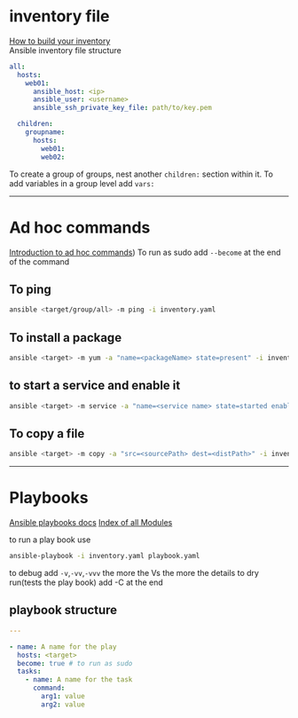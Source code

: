# inventory file
[How to build your inventory](https://docs.ansible.com/ansible/latest/inventory_guide/intro_inventory.html)  
Ansible inventory file structure
```yaml
all:
  hosts:
    web01:
      ansible_host: <ip>
      ansible_user: <username>
      ansible_ssh_private_key_file: path/to/key.pem

  children:
    groupname:
      hosts:
        web01:  
	    web02:

```

To create a group of groups, nest another `children:` section within it.
To add variables in a group level add `vars:`

---
# Ad hoc commands
[Introduction to ad hoc commands](https://docs.ansible.com/ansible/latest/command_guide/intro_adhoc.html))
 To run as sudo add `--become` at the end of the command
## To ping
```bash
ansible <target/group/all> -m ping -i inventory.yaml
``` 
## To install a package
```bash
ansible <target> -m yum -a "name=<packageName> state=present" -i inventory.yaml
```
## to start a service and enable it
```bash
ansible <target> -m service -a "name=<service name> state=started enabled=yes" -i inventory.yaml
```

## To copy a file
```bash
ansible <target> -m copy -a "src=<sourcePath> dest=<distPath>" -i inventory.yaml
```
---
# Playbooks
[Ansible playbooks docs](https://docs.ansible.com/ansible/latest/playbook_guide/playbooks_intro.html)
[Index of all Modules](https://docs.ansible.com/ansible/latest/collections/index_module.html)

to run a play book use
```bash
ansible-playbook -i inventory.yaml playbook.yaml
```
to debug add `-v`,`-vv`,`-vvv` the more the Vs the more the details
to dry run(tests the play book) add -C at the end
## playbook structure
```yaml
---

- name: A name for the play
  hosts: <target>
  become: true # to run as sudo
  tasks:
    - name: A name for the task
      command:
        arg1: value
        arg2: value

```